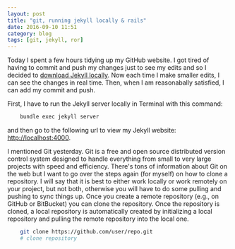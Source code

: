 ```yaml
---
layout: post
title: "git, running jekyll locally & rails"
date: 2016-09-10 11:51
category: blog
tags: [git, jekyll, ror]
---
```

Today I spent a few hours tidying up my GitHub website. I got tired of having to commit and push my changes just to see my edits and so I decided to <a href="https://help.github.com/articles/setting-up-your-github-pages-site-locally-with-jekyll/">download Jekyll locally</a>. Now each time I make smaller edits, I can see the changes in real time. Then, when I am reasonabally satisfied, I can add my commit and push. 

First, I have to run the Jekyll server locally in Terminal with this command: 

```bash
    bundle exec jekyll server
```

and then go to the following url to view my Jekyll website: <a href="http://localhost:4000">http://localhost:4000</a>.

I mentioned Git yesterday. Git is a free and open source distributed version control system designed to handle everything from small to very large projects with speed and efficiency. There's tons of information about Git on the web but I want to go over the steps again (for myself) on how to clone a repository. I will say that it is best to either work locally or work remotely on your project, but not both, otherwise you will have to do some pulling and pushing to sync things up. Once you create a remote repository (e.g., on GitHub or BitBucket) you can clone the repository. Once the repository is cloned, a local repository is automatically created by initializing a local repository and pulling the remote repository into the local one. 

```bash
    git clone https://github.com/user/repo.git
    # clone repository
```


